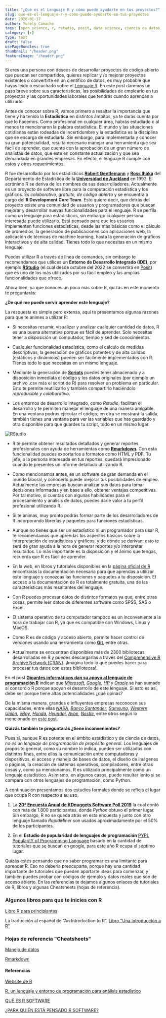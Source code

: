 ```yaml
---
title: "¿Qué es el Lenguaje R y cómo puede ayudarte en tus proyectos?"
slug: que-es-el-lenguaje-r-y-como-puede-ayudarte-en-tus-proyectos
date: 2020-01-17
author: Yurely Camacho
tags: [open science, r, rstudio, posit, data science, ciencia de datos, rmarkdown]
category: [r]
type: text
draft: false
usePageBundles: true
thumbnail: "/header.png"
featureImage: "/header.png"
---
```



<!-- # ¿Qué es el Lenguaje R y cómo puede ayudarte en tus proyectos? -->
<!-- **Por Yurely Camacho** -->



Si eres una persona con deseos de desarrollar proyectos de código
abierto que puedan ser compartidos, quieres replicar y /o mejorar
proyectos existentes o convertirte en un científico de datos, es muy
probable que hayas leído o escuchado sobre el [Lenguaje
R](https://www.r-project.org/). En este post daremos un paso breve sobre
sus características, las posibilidades de emplearlo en tus proyectos y
las oportunidades laborales que tendrás cuando aprendas a utilizarlo.

<!-- TEASER_END -->

Antes de conocer sobre R, vamos primero a resaltar la importancia que
tiene y ha tenido la **Estadística** en distintos ámbitos, ya te darás
cuenta por qué lo hacemos. Como profesional en cualquier área, habrás
estudiado o al menos te mencionaron la palabra estadística. El mundo y
las situaciones cotidianas están rodeadas de incertidumbre y la
estadística es la disciplina que se encarga de estudiarla. Sin embargo,
para implementarla y conocer su gran potencialidad, resulta necesario
manejar una herramienta que sea fácil de aprender, que cuente con la
aprobación de un gran número de analistas de datos, que esté en
constante actualización y que sea demandada en grandes empresas. En
efecto, el lenguaje R cumple con estos y otros requerimientos.

R fue desarrollado por los estadísticos [**Robert
Gentlemann**](https://en.wikipedia.org/wiki/Robert_Gentleman\_(statistician))
y [**Ross Ihaka**](https://en.wikipedia.org/wiki/Ross_Ihaka) del
Departamento de Estadística de la [**Universidad de
Auckland**](http://www.nuevazelanda.cl/universidades/university-of-auckland.htm)
en 1993. El acrónimo R se deriva de los nombres de sus desarrolladores.
Actualmente es un proyecto de software libre para la computación
estadística y los gráficos. Es *colaborativo, gratuito, de código
abierto* y se encuentra a cargo del **R Development Core Team**. Esto
quiere decir, que detrás del proyecto existe una comunidad de usuarios y
programadores que buscan mejorar y desarrollar nuevas funcionalidades
para el lenguaje. R se perfila como un lenguaje para estadísticos, sin
embargo cualquier persona interesada puede utilizarlo. Está pensado para
que los usuarios implementen funciones estadísticas, desde las más
básicas como el cálculo de promedios, la generación de publicaciones con
aplicaciones web, la aplicación de técnicas de machine learning, hasta
la generación de gráficos interactivos y de alta calidad. Tienes todo lo
que necesitas en un mismo lenguaje.

Puedes utilizar R a través de línea de comandos, sin embargo te
recomendamos que utilices un **Entorno de Desarrollo Integrado (IDE)**,
por ejemplo [**RStudio**](https://rstudio.com/) (el cual desde octubre
del 2022 se convertirá en [Posit](https://posit.co/)) que es uno de los
más utilizados por su fácil empleo y las amplias funcionalidades que
ofrece.

Ahora bien, ya que conoces un poco más sobre R, quizás en este momento
te preguntarás:

**¿De qué me puede servir aprender este lenguaje?**

La respuesta es simple pero extensa, aquí te presentamos algunas razones
para que te animes a utilizar R:

- Si necesitas resumir, visualizar y analizar cualquier cantidad de
  datos, R es una buena alternativa porque es fácil de
  aprender. Solo necesitas tener a disposición un computador, tiempo y
  sed de conocimientos.

- Cualquier funcionalidad estadística, como el cálculo de medidas
  descriptivas, la generación de gráficos potentes y de alta calidad
  (estáticos y dinámicos) pueden ser fácilmente implementados con R.
  Tienes todo lo que necesitas en un mismo lenguaje.

- Mediante la generación de
  [**Scripts**](https://es.wikipedia.org/wiki/Script) puedes tener
  almacenado y a disposición inmediata el código y los datos originales
  (por ejemplo un archivo .csv más el script de R) para resolver un
  problema en particular. Esto te permite reutilizarlo y también
  compartirlo haciéndolo *reproducible y colaborativo*.

- Los entornos de desarrollo integrado, como *Rstudio*, facilitan el
  desarrollo y te permiten manejar el lenguaje de una manera amigable.
  En una ventana podrás ejecutar el código, en otra se mostrará la
  salida, también tienes una ventana para ver las variables que has
  guardado y otra disponible para que guardes tu script, todo en un
  mismo lugar.

![RStudio](img/RStudio.png)

- R te permite obtener resultados detallados y generar reportes
  profesionales con ayuda de herramientas como
  [**Rmarkdown**](https://rmarkdown.rstudio.com/). Con esta
  funcionalidad puedes exportarlos a formatos como HTML y PDF. Tu jefe,
  o la persona interesada en tus reportes, quedará impresionado cuando
  le presentes un informe detallado utilizando R.

- Como mencionamos antes, es un software de gran demanda en el mundo
  laboral, y conocerlo puede mejorar tus posibilidades de empleo.
  Actualmente las empresas buscan analizar sus datos para tomar
  decisiones informadas y en base a ello, obtener ventajas competitivas.
  Por tal motivo, si cuentas con algunas habilidades para el
  procesamiento y análisis de datos, puedes darle valor a tu perfil
  profesional utilizando R.

- Si te animas, muy pronto podrás formar parte de los desarrolladores de
  R incorporando librerías y paquetes para funciones estadísticas.

- Aunque no tienes que ser un estadístico ni un programador para usar R,
  te recomendamos que aprendas los aspectos básicos sobre la
  interpretación de estadísticas y gráficos, y de dónde se derivan; esto
  te será de gran ayuda a la hora de generar reportes y/o interpretar
  resultados. Lo más importante es la disposición y el ánimo que tengas,
  recuerda que R es fácil de aprender.

- En la web, en libros y tutoriales disponibles en la [página oficial de
  R](https://www.r-project.org/) encontrarás la documentación necesaria
  para que aprendas a utilizar este lenguaje y conozcas las funciones y
  paquetes a tu disposición. El acceso a la documentación de R es
  totalmente gratuita, una de las características más resaltantes del
  lenguaje.

- Con R puedes procesar datos de distintos formatos ya que, entre otras
  cosas, permite leer datos de diferentes software como SPSS, SAS o
  Excel.

- El sistema operativo de tu computador tampoco es un inconveniente a la
  hora de trabajar con R, ya que es compatible con Windows, Linux y
  MacOS.

- Como R es de código y acceso abierto, permite hacer control de
  versiones usando una herramienta como
  [**Git**](https://git-scm.com/), entre otras.

- Actualmente se encuentran disponibles más de 2300 bibliotecas
  desarrolladas en R y puedes descargarlas a través del [Comprehensive R
  Archive Network (CRAN)](https://cran.r-project.org/mirrors.html).
  ¡Imagina todo lo que puedes hacer para procesar tus datos con estas
  bibliotecas!.

En el post [**Gigantes informáticos dan su apoyo al lenguaje de
programación
R**](https://diarioti.com/gigantes-informaticos-dan-su-apoyo-al-lenguaje-de-programacion-r/88705)
indican que [*Microsoft*](https://www.microsoft.com/es-ve),
[*Google*](https://about.google/),
[*HP*](http://welcome.hp.com/country/us/en/c/welcome.html) y
[*Oracle*](https://www.oracle.com/index.html) se han sumado al consorcio
R porque apoyan el desarrollo de este lenguaje. Si esto es así, debe ser
porque tiene altas potencialidades ¿qué opinas?

De la misma manera, grandes e influyentes empresas reconocen sus
capacidades, entre ellas [*NASA*](https://www.nasa.gov/), [*Banco
Santander*](https://www.santander.com/es/home),
[*Samsung*](https://www.samsung.com/), [*Western
Union*](https://www.westernunion.com/ve/es/home.html),
[*eBay*](https://ve.ebay.com/), [*Honda*](https://www.honda.com/),
[*Hyundai*](https://www.hyundai.es/), [*Avon*](https://www.avon.com/),
[*Nestle*](https://www.nestle.com/), entre otros según lo mencionado en
[este
post](https://www.maximaformacion.es/blog-dat/para-quien-esta-pensado-r-software/).

**Quizás también te preguntarás ¿tiene inconvenientes?**

Pues si, aunque R es potente en el ámbito estadístico y de ciencia de
datos, *no es un lenguaje de programación de propósito general*. Los
lenguajes de propósito general, como su nombre lo indica, pueden ser
utilizados con distintos fines, entre ellos la comunicación entre
computadoras y dispositivos, el acceso y manejo de bases de datos, el
diseño de imágenes o páginas, la creación de sistemas operativos,
compiladores, entre otras cosas y, como ya mencionamos, R es utilizado
principalmente como un lenguaje estadístico. Asimismo, en algunos casos,
puede resultar lento si se compara con otros lenguajes de programación,
como Python.

A continuación presentamos dos estudios formales donde se refleja el
lugar que ocupa R con respecto a su uso.

1. La [**20ª Encuesta Anual de KDnuggets Software Poll
   2019**](https://www.kdnuggets.com/2019/05/poll-top-data-science-machine-learning-platforms.html)
   la cual contó con más de 1.800 participantes, donde *Python* obtuvo
   el primer lugar. Sin embargo, R no se queda atrás en esta encuesta y
   junto con otro lenguaje llamado *RapidMiner* son usados
   aproximadamente por el 50% de los participantes.

1. En el **Estudio de popularidad de lenguajes de programación** [PYPL
   PopularitY of Programming Language](https://pypl.github.io/PYPL.html)
   basado en la cantidad de tutoriales que se buscan en google, para
   este año R ocupa el séptimo lugar.

Quizás estés pensando que no saber programar es una limitante para
aprender R. Eso no debería preocuparte, porque hay una cantidad
importante de tutoriales que pueden aportarte ideas para comenzar, y
también puedes probar con códigos de ejemplo y datos reales que son de
acceso abierto. En las referencias te dejamos algunos enlaces de
tutoriales de R, libros y algunas Cheatsheets (hojas de referencia).

### Algunos libros para que te inicies con R

[Libro R para principiantes](https://cran.r-project.org/doc/contrib/rdebuts_es.pdf)

La traducción al español de “An Introduction to R”. [Libro "Una
Introducción a
R"](https://cran.r-project.org/doc/contrib/R-intro-1.1.0-espanol.1.pdf)

### Hojas de referencia "Cheatsheets"

[Manejo de
datos](https://rstudio.com/wp-content/uploads/2015/03/data-wrangling-spanish.pdf)

[Rmarkdown](https://rstudio.com/wp-content/uploads/2015/03/rmarkdown-spanish.pdf)

#### Referencias

[Website de R](https://www.r-project.org/)

[R, un lenguaje y entorno de programación para análisis
estadístico](https://www.genbeta.com/desarrollo/r-un-lenguaje-y-entorno-de-programacion-para-analisis-estadistico)

[QUÉ ES R
SOFTWARE](http://www.maximaformacion.es/blog-dat/que-es-r-software/)

[¿PARA QUIÉN ESTÁ PENSADO R
SOFTWARE?](https://www.maximaformacion.es/blog-dat/para-quien-esta-pensado-r-software/)
